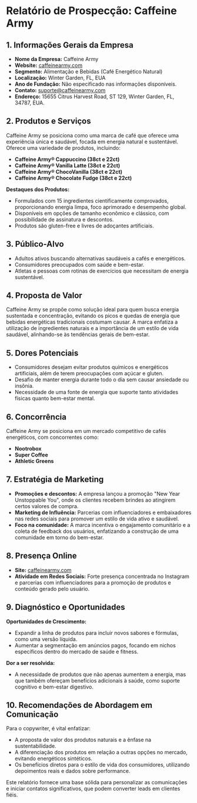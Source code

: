 # Relatório de Prospecção: Caffeine Army

## 1. Informações Gerais da Empresa
- **Nome da Empresa:** Caffeine Army
- **Website:** [caffeinearmy.com](http://www.caffeinearmy.com)
- **Segmento:** Alimentação e Bebidas (Café Energético Natural)
- **Localização:** Winter Garden, FL, EUA
- **Ano de Fundação:** Não especificado nas informações disponíveis.
- **Contato:** suporte@caffeinearmy.com
- **Endereço:** 15655 Citrus Harvest Road, ST 129, Winter Garden, FL, 34787, EUA.

## 2. Produtos e Serviços
Caffeine Army se posiciona como uma marca de café que oferece uma experiência única e saudável, focada em energia natural e sustentável. Oferece uma variedade de produtos, incluindo:
- **Caffeine Army® Cappuccino (38ct e 22ct)**
- **Caffeine Army® Vanilla Latte (38ct e 22ct)**
- **Caffeine Army® ChocoVanilla (38ct e 22ct)**
- **Caffeine Army® Chocolate Fudge (38ct e 22ct)**

**Destaques dos Produtos:**
- Formulados com 15 ingredientes cientificamente comprovados, proporcionando energia limpa, foco aprimorado e desempenho global.
- Disponíveis em opções de tamanho econômico e clássico, com possibilidade de assinatura e descontos.
- Produtos são gluten-free e livres de adoçantes artificiais.

## 3. Público-Alvo
- Adultos ativos buscando alternativas saudáveis a cafés e energéticos.
- Consumidores preocupados com saúde e bem-estar.
- Atletas e pessoas com rotinas de exercícios que necessitam de energia sustentável.

## 4. Proposta de Valor
Caffeine Army se propõe como solução ideal para quem busca energia sustentada e concentração, evitando os picos e quedas de energia que bebidas energéticas tradicionais costumam causar. A marca enfatiza a utilização de ingredientes naturais e a importância de um estilo de vida saudável, alinhando-se às tendências gerais de bem-estar.

## 5. Dores Potenciais
- Consumidores desejam evitar produtos químicos e energéticos artificiais, além de terem preocupações com açúcar e gluten.
- Desafio de manter energia durante todo o dia sem causar ansiedade ou insônia.
- Necessidade de uma fonte de energia que suporte tanto atividades físicas quanto bem-estar mental.

## 6. Concorrência
Caffeine Army se posiciona em um mercado competitivo de cafés energéticos, com concorrentes como:
- **Nootrobox**
- **Super Coffee**
- **Athletic Greens**

## 7. Estratégia de Marketing
- **Promoções e descontos:** A empresa lançou a promoção "New Year Unstoppable You", onde os clientes recebem brindes ao atingirem certos valores de compra.
- **Marketing de Influência:** Parcerias com influenciadores e embaixadores nas redes sociais para promover um estilo de vida ativo e saudável.
- **Foco na comunidade:** A marca incentiva o engajamento comunitário e a coleta de feedback dos usuários, enfatizando a construção de uma comunidade em torno do bem-estar.

## 8. Presença Online
- **Site:** [caffeinearmy.com](http://www.caffeinearmy.com)
- **Atividade em Redes Sociais:** Forte presença concentrada no Instagram e parcerias com influenciadores para a promoção de produtos e conteúdo gerado pelo usuário.

## 9. Diagnóstico e Oportunidades
**Oportunidades de Crescimento:**
- Expandir a linha de produtos para incluir novos sabores e fórmulas, como uma versão líquida.
- Aumentar a segmentação em anúncios pagos, focando em nichos específicos dentro do mercado de saúde e fitness.

**Dor a ser resolvida:**
- A necessidade de produtos que não apenas aumentem a energia, mas que também ofereçam benefícios adicionais à saúde, como suporte cognitivo e bem-estar digestivo.

## 10. Recomendações de Abordagem em Comunicação
Para o copywriter, é vital enfatizar:
- A proposta de valor dos produtos naturais e a ênfase na sustentabilidade.
- A diferenciação dos produtos em relação a outras opções no mercado, evitando energéticos sintéticos.
- Os benefícios diretos para o estilo de vida dos consumidores, utilizando depoimentos reais e dados sobre performance.

Este relatório fornece uma base sólida para personalizar as comunicações e iniciar contatos significativos, que podem converter leads em clientes fiéis.